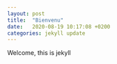 ```yaml
---
layout: post
title:  "Bienvenu"
date:   2020-08-19 10:17:08 +0200
categories: jekyll update
---
```

Welcome, this is jekyll

